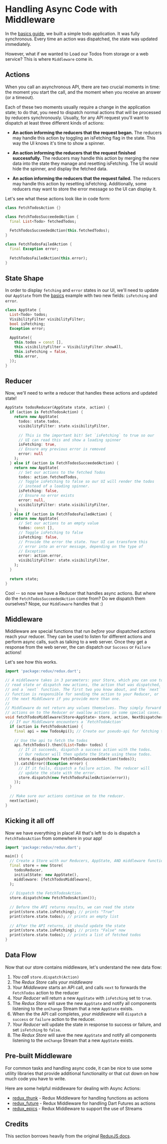# Handling Async Code with Middleware

In the [basics guide](./basics.md), we built a simple todo application. It was fully synchronous. Every time an action was dispatched, the state was updated immediately.

However, what if we wanted to Load our Todos from storage or a web service? This is where `Middleware` come in.

## Actions

When you call an asynchronous API, there are two crucial moments in time: the moment you start the call, and the moment when you receive an answer (or a timeout).

Each of these two moments usually require a change in the application state; to do that, you need to dispatch normal actions that will be processed by reducers synchronously. Usually, for any API request you'll want to dispatch at least three different kinds of actions:

  * **An action informing the reducers that the request began.**
  The reducers may handle this action by toggling an isFetching flag in the state. This way the UI knows it's time to show a spinner.

  * **An action informing the reducers that the request finished successfully.**
  The reducers may handle this action by merging the new data into the state they manage and resetting isFetching. The UI would hide the spinner, and display the fetched data.

  * **An action informing the reducers that the request failed.**
  The reducers may handle this action by resetting isFetching. Additionally, some reducers may want to store the error message so the UI can display it.
  
Let's see what these actions look like in code form:

```dart
class FetchTodosAction {}

class FetchTodosSucceededAction {
  final List<Todo> fetchedTodos;
  
  FetchTodosSucceededAction(this.fetchedTodos);
}

class FetchTodosFailedAction {
  final Exception error;
  
  FetchTodosFailedAction(this.error);
}
```

## State Shape

In order to display `fetching` and `error` states in our UI, we'll need to update our `AppState` from the [basics](./basics.md) example with two new fields: `isFetching` and `error`. 

```dart
class AppState {
  List<Todo> todos;
  VisibilityFilter visibilityFilter;
  bool isFetching;
  Exception error;
  
  AppState({ 
    this.todos = const [], 
    this.visibilityFilter = VisibilityFilter.showAll,
    this.isFetching = false,
    this.error,
  });
}
```

## Reducer

Now, we'll need to write a reducer that handles these actions and updated state!

```dart
AppState todosReducer(AppState state, action) {
  if (action is FetchTodosAction) {
    return new AppState(
      todos: state.todos,
      visibilityFilter: state.visibilityFilter,
      
      // This is the important bit! Set `isFetching` to true so our
      // UI can read this and show a loading spinner
      isFetching: true,
      // Ensure any previous error is removed
      error: null
    );
  } else if (action is FetchTodosSucceededAction) {
    return new AppState(
      // Set our actions to the fetched Todos
      todos: action.fetchedTodos,
      // Toggle isFetching to false so our UI will render the todos 
      // instead of a loading spinner.
      isFetching: false,
      // Ensure no error exists
      error: null,
      visibilityFilter: state.visibilityFilter,
    );    
  } else if (action is FetchTodosFailedAction) {
    return new AppState(
      // Set our actions to an empty value
      todos: const [],
      // Toggle isFetching to false
      isFetching: false,
      // Provide the error the state. Your UI can transform this 
      // error into an error message, depending on the type of
      // Exception 
      error: action.error,
      visibilityFilter: state.visibilityFilter,
    );    
  }
  
  return state;
}
```

Cool -- so now we have a Reducer that handles async actions. But where do the `FetchTodosSucceededAction` come from? Do we dispatch them ourselves? Nope, our `Middleware` handles that :)

## Middleware

Middleware are special functions that run *before* your dispatched actions reach your reducer. They can be used to listen for different actions and perform async calls, such as talking to a web server. Once they get a response from the web server, the can dispatch our `Success` or `Failure` actions!

Let's see how this works.

```dart
import 'package:redux/redux.dart';

// A middleware takes in 3 parameters: your Store, which you can use to
// read state or dispatch new actions, the action that was dispatched, 
// and a `next` function. The first two you know about, and the `next` 
// function is responsible for sending the action to your Reducer, or 
// the next Middleware if you provide more than one.
//
// Middleware do not return any values themselves. They simply forward
// actions on to the Reducer or swallow actions in some special cases.
void fetchTodosMiddleware(Store<AppState> store, action, NextDispatcher next) {
  // If our Middleware encounters a `FetchTodoAction`
  if (action is FetchTodosAction) {
    final api = new TodosApi(); // Create our pseudo-api for fetching todos
    
    // Use the api to fetch the todos
    api.fetchTodos().then((List<Todo> todos) {
      // If it succeeds, dispatch a success action with the todos.
      // Our reducer will then update the State using these todos.
      store.dispatch(new FetchTodosSucceededAction(todos));
    }).catchError((Exception error) {
      // If it fails, dispatch a failure action. The reducer will
      // update the state with the error.
      store.dispatch(new FetchTodosFailedAction(error));
    });  
  }
  
  // Make sure our actions continue on to the reducer.
  next(action);
}
```

## Kicking it all off

Now we have everything in place! All that's left to do is dispatch a `FetchTodosAction` from somewhere in your app!

```dart
import 'package:redux/redux.dart';

main() {
  // Create a Store with our Reducers, AppState, AND middleware function
  final store = new Store(
    todosReducer, 
    initialState: new AppState(), 
    middleware: [fetchTodosMiddleware],
  );
  
  // Dispatch the FetchTodosAction.
  store.dispatch(new FetchTodosAction());
  
  // Before the API returns results, we can read the state
  print(store.state.isFetching); // prints "True"
  print(store.state.todos); // prints an empty list
  
  // After the API returns, it should update the state
  print(store.state.isFetching); // prints "False" now
  print(store.state.todos); // prints a list of fetched todos
}
```

## Data Flow

Now that our store contains middleware, let's understand the new data flow:

  1. *You call* `store.dispatch(Action)`
  2. The *Redux Store* calls *your middleware*
  3. *Your Middleware* starts an API call, and calls `next` to forwards the `FetchTodos` action to the reducer
  4. *Your Reducer* will return a new `AppState` with `isFetching` set to `true`.
  5. The *Redux Store* will save the new `AppState` and notify all components listening to the `onChange` Stream that a new `AppState` exists.
  6. When the the API call completes, *your middleware* will `dispatch` a `success` or `failure` action to the reducer.
  7. *Your Reducer* will update the state in response to success or failure, and set `isFetching` to `false`.
  8. The *Redux Store* will save the new `AppState` and notify all components listening to the `onChange` Stream that a new `AppState` exists.
  
## Pre-built Middleware

For common tasks and handling async code, it can be nice to use some utility libraries that provide additional functionality or that cut down on how much code you have to write.

Here are some helpful middleware for dealing with Async Actions:

  * [redux_thunk](https://pub.dartlang.org/packages/redux_thunk) - Redux Middleware for handling functions as actions
  * [redux_future](https://pub.dartlang.org/packages/redux_future) - Redux Middleware for handling Dart Futures as actions
  * [redux_epics](https://pub.dartlang.org/packages/redux_epics) - Redux Middleware to support the use of Streams

## Credits

This section borrows heavily from the original [ReduxJS docs](https://redux.js.org/docs/advanced/AsyncActions.html).

